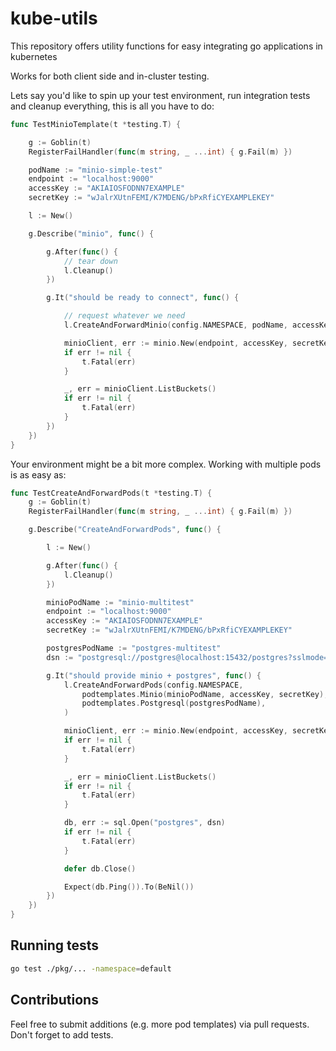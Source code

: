 # kube-utils
This repository offers utility functions for easy integrating go applications in kubernetes

Works for both client side and in-cluster testing.

Lets say you'd like to spin up your test environment, run integration tests and cleanup everything, this is all you have to do:

```go
func TestMinioTemplate(t *testing.T) {

	g := Goblin(t)
	RegisterFailHandler(func(m string, _ ...int) { g.Fail(m) })

	podName := "minio-simple-test"
	endpoint := "localhost:9000"
	accessKey := "AKIAIOSFODNN7EXAMPLE"
	secretKey := "wJalrXUtnFEMI/K7MDENG/bPxRfiCYEXAMPLEKEY"

	l := New()

	g.Describe("minio", func() {

		g.After(func() {
			// tear down
			l.Cleanup()
		})

		g.It("should be ready to connect", func() {

			// request whatever we need
			l.CreateAndForwardMinio(config.NAMESPACE, podName, accessKey, secretKey)

			minioClient, err := minio.New(endpoint, accessKey, secretKey, false)
			if err != nil {
				t.Fatal(err)
			}

			_, err = minioClient.ListBuckets()
			if err != nil {
				t.Fatal(err)
			}
		})
	})
}
```

Your environment might be a bit more complex. Working with multiple pods is as easy as:

````go
func TestCreateAndForwardPods(t *testing.T) {
	g := Goblin(t)
	RegisterFailHandler(func(m string, _ ...int) { g.Fail(m) })

	g.Describe("CreateAndForwardPods", func() {

		l := New()

		g.After(func() {
			l.Cleanup()
		})

		minioPodName := "minio-multitest"
		endpoint := "localhost:9000"
		accessKey := "AKIAIOSFODNN7EXAMPLE"
		secretKey := "wJalrXUtnFEMI/K7MDENG/bPxRfiCYEXAMPLEKEY"

		postgresPodName := "postgres-multitest"
		dsn := "postgresql://postgres@localhost:15432/postgres?sslmode=disable"

		g.It("should provide minio + postgres", func() {
			l.CreateAndForwardPods(config.NAMESPACE,
				podtemplates.Minio(minioPodName, accessKey, secretKey),
				podtemplates.Postgresql(postgresPodName),
			)

			minioClient, err := minio.New(endpoint, accessKey, secretKey, false)
			if err != nil {
				t.Fatal(err)
			}

			_, err = minioClient.ListBuckets()
			if err != nil {
				t.Fatal(err)
			}

			db, err := sql.Open("postgres", dsn)
			if err != nil {
				t.Fatal(err)
			}

			defer db.Close()

			Expect(db.Ping()).To(BeNil())
		})
	})
}
````

## Running tests

````bash
go test ./pkg/... -namespace=default
````

## Contributions

Feel free to submit additions (e.g. more pod templates) via pull requests.
Don't forget to add tests.